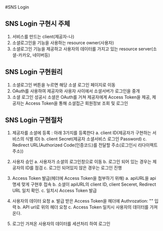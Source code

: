 #SNS Login

## SNS Login 구현시 주체
1. 서비스를 만드는 client(제공자-나)
2. 소셜로그인을 기능을 사용하는 resource owner(사용자)
3. 소셜로그인 기능을 제공하고 사용자의 데이터를 가지고 있는 resource server(소셜-카카오, 네이버등)

## SNS Login 구현원리
1. 소셜로그인 버튼을 누르면 해당 소셜 로그인 페이지로 이동
2. OAuth를 사용하여 제공자와 사용자 사이에서 소셜서버가 로그인을 중개
3. 소셜 로그인 성공시 소셜은 OAuth를 거쳐 제공자에게 Access Token을 제공, 제공자는 Access Token을 통해 소셜접근 회원정보 조회 및 로그인

## SNS Login 구현절차
1. 제공자를 소셜에 등록
: 아래 3가지를 등록한다
	a. client ID(제공자가 구현하는 서비스의 식별 ID)
	b. client Secret(제공자 소셜서비스 로그인 Password)
	c. Redirect URL(Authorized Code(인증코드)를 전달할 주소(로그인시 리다이렉트 주소))

2. 사용자 승인
	a. 사용자가 소셜의 로그인창으로 이동
	b. 로그인 되어 있는 경우는 제공자의 ID를 점검
	c. 로그인 되어있지 않은 경우는 로그인 진행
	
3. Access Token 발급(헤더에 Access Token을 첨부하기 위해)
	a. apiURL을 api명세 맞게 구현후 접속
	b. 소셜이 apiURL의 client ID, client Seceret, Redirect URL 일치 확인.
	c. 일치시 Access Token 발급
	
4. 사용자의 데이터 요청
	a. 발급 받은 Access Token을 헤더에 Authrozation: "" 입력
	b. API url로 위의 헤더 요청
	c. Access Token 일치시 사용자의 데이터를 가져온다.

5. 로그인
	가져온 사용자의 데이터를 세션처리 하여 로그인
